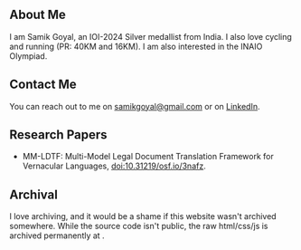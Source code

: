 ## About Me

I am Samik Goyal, an IOI-2024 Silver medallist from India. I also love cycling and running (PR: 40KM and 16KM). I am also interested in the INAIO Olympiad.

## Contact Me

You can reach out to me on [samikgoyal@gmail.com](mailto:samikgoyal@gmail.com) or on [LinkedIn](https://www.linkedin.com/in/samik-goyal/).

## Research Papers

- MM-LDTF: Multi-Model Legal Document Translation Framework for Vernacular Languages, [doi:10.31219/osf.io/3nafz](https://doi.org/10.31219/osf.io/3nafz).

## Archival

I love archiving, and it would be a shame if this website wasn't archived somewhere. While the source code isn't public, the raw html/css/js is archived permanently at .